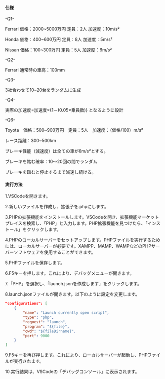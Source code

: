 #### 仕様

-Q1-

Ferrari  価格：2000~5000万円 定員：2人 加速度：10m/s²
 
Honda  価格：400~600万円 定員：8人 加速度：5m/s²
  
Nissan  価格：100~300万円 定員：5人 加速度：6m/s²


-Q2-

Ferrari  通常時の車高：100mm


-Q3-

3社合わせて10~20台をランダムに生成


-Q4-

実際の加速度=加速度×{1－(0.05×乗員数)} となるように設計

-Q6-

Toyota　価格：500~900万円　定員：5人　加速度：（価格/100）m/s²

レース距離：300~500km

ブレーキ性能（減速度）は全ての車が6m/s²とする。

ブレーキを踏む確率：10～20回の間でランダム

ブレーキを踏むと停止するまで減速し続ける。

#### 実行方法

1.VSCodeを開きます。

2.新しいファイルを作成し、拡張子を.phpにします。

3.PHPの拡張機能をインストールします。VSCodeを開き、拡張機能マーケットプレイスを検索し、「PHP」と入力します。PHP拡張機能を見つけたら、「インストール」をクリックします。

4.PHPのローカルサーバーをセットアップします。PHPファイルを実行するためには、ローカルサーバーが必要です。XAMPP、MAMP、WAMPなどのPHPサーバーソフトウェアを使用することができます。

5.PHPファイルを保存します。

6.F5キーを押します。これにより、デバッグメニューが開きます。

7.「PHP」を選択し、「launch.jsonを作成します」をクリックします。

8.launch.jsonファイルが開きます。以下のように設定を変更します。


```launch.json
"configurations": [
    {
        "name": "Launch currently open script",
        "type": "php",
        "request": "launch",
        "program": "${file}",
        "cwd": "${fileDirname}",
        "port": 9000
    }
]
```

9.F5キーを再び押します。これにより、ローカルサーバーが起動し、PHPファイルが実行されます。

10.実行結果は、VSCodeの「デバッグコンソール」に表示されます。


